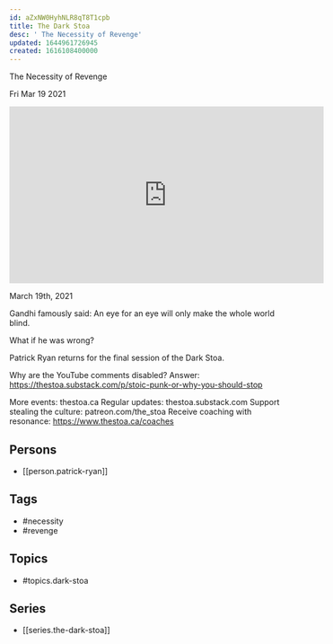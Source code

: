 ```yaml
---
id: aZxNW0HyhNLR8qT8T1cpb
title: The Dark Stoa
desc: ' The Necessity of Revenge'
updated: 1644961726945
created: 1616108400000
---
```



 The Necessity of Revenge

Fri Mar 19 2021

<iframe width="560" height="315" src="https://www.youtube.com/embed/VAGGdU4FGk0" title="The Dark Stoa: The Necessity of Revenge w/ Patrick Ryan" frameborder="0" allow="accelerometer; autoplay; clipboard-write; encrypted-media; gyroscope; picture-in-picture" allowfullscreen ></iframe>

March 19th, 2021

Gandhi famously said: An eye for an eye will only make the whole world blind.

What if he was wrong? 

Patrick Ryan returns for the final session of the Dark Stoa.

Why are the YouTube comments disabled? Answer: https://thestoa.substack.com/p/stoic-punk-or-why-you-should-stop

More events: thestoa.ca
Regular updates: thestoa.substack.com
Support stealing the culture: patreon.com/the_stoa
Receive coaching with resonance: https://www.thestoa.ca/coaches

## Persons

- [[person.patrick-ryan]]

## Tags

- #necessity
- #revenge

## Topics

- #topics.dark-stoa

## Series

- [[series.the-dark-stoa]]


